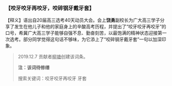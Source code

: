 ### 【咬牙咬牙再咬牙，咬碎钢牙戴牙套】

【释义】语出自20届高三选考40天动员大会。会上**饶勇**副校长为广大高三学子分享了发生在他儿子和他的家庭身上的辛酸高考历程，并提出了“咬牙咬牙再咬牙”的口号，希冀广大高三学子能够自强不息、勤奋刻苦，以最饱满的精神状态迎接第一次选考。部分同学觉得这句话不够味，为它添上了“咬碎钢牙戴牙套”一句以加深印象。

> 2019.12.7 贡献者<u>柳塘</u>创建该词条。
>
> **注：该词待修缮**
>
> 搜索关键词：咬牙咬牙再咬牙 牙套 

